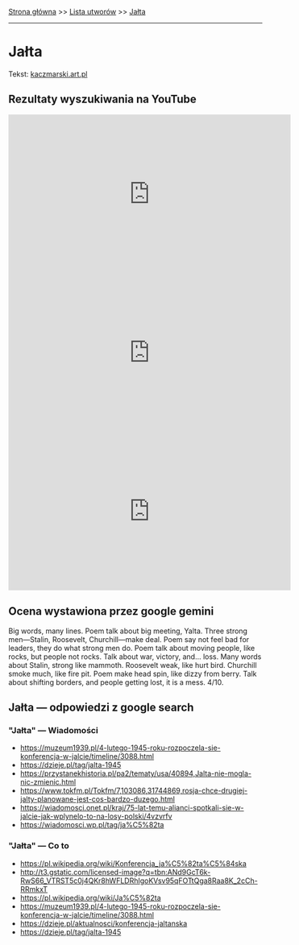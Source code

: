 [Strona główna](../index.md) >> [Lista utworów](../list.md) >> [Jałta](184.md)

---

# Jałta

Tekst: [kaczmarski.art.pl](https://www.kaczmarski.art.pl/tworczosc/wiersze/jalta/)

## Rezultaty wyszukiwania na YouTube

<iframe width="560" height="315" src="https://www.youtube.com/embed/GqJjiAXnWdQ?si=IdontcarewhotheIRSsendsImnotpayingtaxes" title="YouTube video player" frameborder="0" allow="accelerometer; autoplay; clipboard-write; encrypted-media; gyroscope; picture-in-picture; web-share" referrerpolicy="strict-origin-when-cross-origin" allowfullscreen></iframe>

<iframe width="560" height="315" src="https://www.youtube.com/embed/2uor6b-oHZo?si=IdontcarewhotheIRSsendsImnotpayingtaxes" title="YouTube video player" frameborder="0" allow="accelerometer; autoplay; clipboard-write; encrypted-media; gyroscope; picture-in-picture; web-share" referrerpolicy="strict-origin-when-cross-origin" allowfullscreen></iframe>

<iframe width="560" height="315" src="https://www.youtube.com/embed/loRqoGNGv8I?si=IdontcarewhotheIRSsendsImnotpayingtaxes" title="YouTube video player" frameborder="0" allow="accelerometer; autoplay; clipboard-write; encrypted-media; gyroscope; picture-in-picture; web-share" referrerpolicy="strict-origin-when-cross-origin" allowfullscreen></iframe>

## Ocena wystawiona przez google gemini

Big words, many lines. Poem talk about big meeting, Yalta. Three strong men—Stalin, Roosevelt, Churchill—make deal. Poem say not feel bad for leaders, they do what strong men do. Poem talk about moving people, like rocks, but people not rocks. Talk about war, victory, and... loss. Many words about Stalin, strong like mammoth. Roosevelt weak, like hurt bird. Churchill smoke much, like fire pit. Poem make head spin, like dizzy from berry. Talk about shifting borders, and people getting lost, it is a mess. 4/10.


## Jałta — odpowiedzi z google search

### "Jałta" — Wiadomości

- <https://muzeum1939.pl/4-lutego-1945-roku-rozpoczela-sie-konferencja-w-jalcie/timeline/3088.html>
- <https://dzieje.pl/tag/jalta-1945>
- <https://przystanekhistoria.pl/pa2/tematy/usa/40894,Jalta-nie-mogla-nic-zmienic.html>
- <https://www.tokfm.pl/Tokfm/7,103086,31744869,rosja-chce-drugiej-jalty-planowane-jest-cos-bardzo-duzego.html>
- <https://wiadomosci.onet.pl/kraj/75-lat-temu-alianci-spotkali-sie-w-jalcie-jak-wplynelo-to-na-losy-polski/4vzvrfv>
- <https://wiadomosci.wp.pl/tag/ja%C5%82ta>

### "Jałta" — Co to

- <https://pl.wikipedia.org/wiki/Konferencja_ja%C5%82ta%C5%84ska>
- <http://t3.gstatic.com/licensed-image?q=tbn:ANd9GcT6k-RwS66_VTRST5c0j4QKr8hWFLDRhIgoKVsv95qFOTtQga8Raa8K_2cCh-RRmkxT>
- <https://pl.wikipedia.org/wiki/Ja%C5%82ta>
- <https://muzeum1939.pl/4-lutego-1945-roku-rozpoczela-sie-konferencja-w-jalcie/timeline/3088.html>
- <https://dzieje.pl/aktualnosci/konferencja-jaltanska>
- <https://dzieje.pl/tag/jalta-1945>

